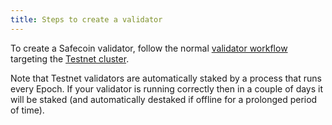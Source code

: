 ```yaml
---
title: Steps to create a validator
---
```


To create a Safecoin validator, follow the normal [validator workflow](../../running-validator/validator-start.md)
targeting the [Testnet cluster](../../clusters.md).

Note that Testnet validators are automatically staked by a process that runs
every Epoch. If your validator is running correctly then in a couple of days it
will be staked (and automatically destaked if offline for a prolonged period of
time).
